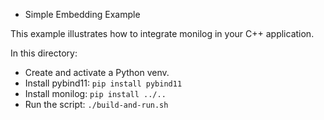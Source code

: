 * Simple Embedding Example

This example illustrates how to integrate monilog in your C++ application.

In this directory:
 - Create and activate a Python venv.
 - Install pybind11: `pip install pybind11`
 - Install monilog: `pip install ../..`
 - Run the script: `./build-and-run.sh`

